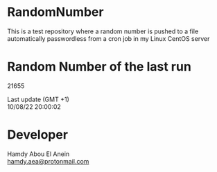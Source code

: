 # RandomNumber    
This is a test repository where a random number is pushed to a file automatically passwordless from a cron job in my Linux CentOS server    
# Random Number of the last run   
21655
      
Last update (GMT +1)    
10/08/22 20:00:02
# Developer    
Hamdy Abou El Anein   
hamdy.aea@protonmail.com

